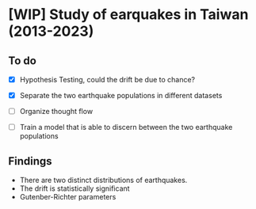 # [WIP] Study of earquakes in Taiwan (2013-2023)

## To do 

- [x] Hypothesis Testing, could the drift be due to chance?
- [x] Separate the two earthquake populations in different datasets
- [ ] Organize thought flow
- [ ] Train a model that is able to discern between the two earthquake populations



## Findings

- There are two distinct distributions of earthquakes. 
- The drift is statistically significant
- Gutenber-Richter parameters